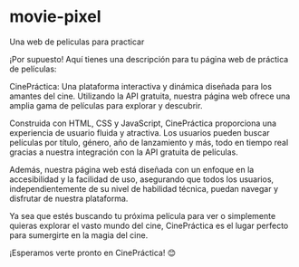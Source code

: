# movie-pixel
Una web de peliculas para practicar

¡Por supuesto! Aquí tienes una descripción para tu página web de práctica de películas:

CinePráctica: Una plataforma interactiva y dinámica diseñada para los amantes del cine. Utilizando la API gratuita, nuestra página web ofrece una amplia gama de películas para explorar y descubrir.

Construida con HTML, CSS y JavaScript, CinePráctica proporciona una experiencia de usuario fluida y atractiva. Los usuarios pueden buscar películas por título, género, año de lanzamiento y más, todo en tiempo real gracias a nuestra integración con la API gratuita de películas.

Además, nuestra página web está diseñada con un enfoque en la accesibilidad y la facilidad de uso, asegurando que todos los usuarios, independientemente de su nivel de habilidad técnica, puedan navegar y disfrutar de nuestra plataforma.

Ya sea que estés buscando tu próxima película para ver o simplemente quieras explorar el vasto mundo del cine, CinePráctica es el lugar perfecto para sumergirte en la magia del cine.

¡Esperamos verte pronto en CinePráctica! 😊
